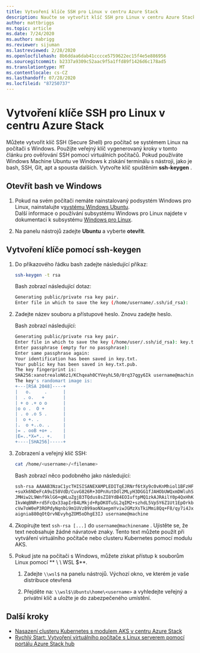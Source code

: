 ```yaml
---
title: Vytvoření klíče SSH pro Linux v centru Azure Stack
description: Naučte se vytvořit klíč SSH pro Linux v centru Azure Stack.
author: mattbriggs
ms.topic: article
ms.date: 7/24/2020
ms.author: mabrigg
ms.reviewer: sijuman
ms.lastreviewed: 2/28/2020
ms.openlocfilehash: 8b6ddaa6dab41cccce5759622ec15f4e5e886956
ms.sourcegitcommit: b2337a9309c52aac9f5a1ffd89f1426d6c178ad5
ms.translationtype: MT
ms.contentlocale: cs-CZ
ms.lasthandoff: 07/28/2020
ms.locfileid: "87250737"
---
```

# <a name="create-an-ssh-key-for-linux-on-azure-stack-hub"></a>Vytvoření klíče SSH pro Linux v centru Azure Stack

Můžete vytvořit klíč SSH (Secure Shell) pro počítač se systémem Linux na počítači s Windows. Použijte veřejný klíč vygenerovaný kroky v tomto článku pro ověřování SSH pomocí virtuálních počítačů. Pokud používáte Windows Machine Ubuntu ve Windows k získání terminálu s nástroji, jako je bash, SSH, Git, apt a spousta dalších. Vytvořte klíč spuštěním **ssh-keygen** .

## <a name="open-bash-on-windows"></a>Otevřít bash ve Windows

1. Pokud na svém počítači nemáte nainstalovaný podsystém Windows pro Linux, nainstalujte v[systému Windows Ubuntu](https://www.microsoft.com/en-us/p/ubuntu/9nblggh4msv6?activetab=pivot:overviewtab).  
    Další informace o používání subsystému Windows pro Linux najdete v dokumentaci k subsystému [Windows pro Linux](/windows/wsl/about).

2. Na panelu nástrojů zadejte **Ubuntu** a vyberte **otevřít**.

## <a name="create-a-key-with-ssh-keygen"></a>Vytvoření klíče pomocí ssh-keygen

1. Do příkazového řádku bash zadejte následující příkaz:

    ```bash  
    ssh-keygen -t rsa
    ```

    Bash zobrazí následující dotaz:

    ```bash
    Generating public/private rsa key pair.
    Enter file in which to save the key (/home/username/.ssh/id_rsa):
    ```

2. Zadejte název souboru a přístupové heslo. Znovu zadejte heslo.

    Bash zobrazí následující:

    ```bash
    Generating public/private rsa key pair.
    Enter file in which to save the key (/home/user/.ssh/id_rsa): key.txt
    Enter passphrase (empty for no passphrase):
    Enter same passphrase again:
    Your identification has been saved in key.txt.
    Your public key has been saved in key.txt.pub.
    The key fingerprint is:
    SHA256:xanotrealoN6z1/KChqeah0CYVeyhL50/0rq37qgy6Ik username@machine
    The key's randomart image is:
    +---[RSA 2048]----+
    |   o.     .      |
    |  . o.   +       |
    | + o .+ o o      |
    |o o .  O +       |
    | . o .o S .      |
    |  o +. .         |
    |.  o +..o. .     |
    |= . ooB +o+ .    |
    |E=..*X=*.. +.    |
    +----[SHA256]-----+
    ```

3. Zobrazení a veřejný klíč SSH:

    ```bash
    cat /home/<username>/<filename>
    ```

    Bash zobrazí něco podobného jako následující:

    ```bash
    ssh-rsa AAAAB3NzaC1ycTHISISANEXAMPLEDITqEJRNrf6tXy9c0vKnMhiol1BFzHFV3
    +suXk6NDeFcA9uI58VdD/CuvG826R+3OPnXutDdl2MLyH3DGG1fJAHObUWQxmDWluhSGb
    JMHiw2L9Wnf9klG6+qWLuZgjB3TQdus8sZI8YdB4EOIuftpMQ1zkAJRAilY0p4QxHhKbU
    IkvWqBNR+rd5FcQx33apIrB4LMkjd+RpDKOTuSL2qIM2+szhdL5Vp5Y6Z1Ut1EpOrkbg1
    cVw7oW0eP3ROPdyNqnbi9m1UVzB99aoNXaepmYviwJGMzXsTkiMmi8Qq+F8/qy7i4Jxl0
    aignia880qOtQrvNEvyhgZOM5oDhgE3IJ username@machine
    ```

4. Zkopírujte text `ssh-rsa [...]` do `username@machinename` . Ujistěte se, že text neobsahuje žádné návratové znaky. Tento text můžete použít při vytváření virtuálního počítače nebo clusteru Kubernetes pomocí modulu AKS.

5. Pokud jste na počítači s Windows, můžete získat přístup k souborům Linux pomocí ** \\ \\ WSL $**.

    1. Zadejte `\\wsl$` na panelu nástrojů. Výchozí okno, ve kterém je vaše distribuce otevřená

    2. Přejděte na: `\\wsl$\Ubuntu\home\<username>` a vyhledejte veřejný a privátní klíč a uložte je do zabezpečeného umístění.

## <a name="next-steps"></a>Další kroky

- [Nasazení clusteru Kubernetes s modulem AKS v centru Azure Stack](azure-stack-kubernetes-aks-engine-deploy-cluster.md)
- [Rychlý Start: Vytvoření virtuálního počítače s Linux serverem pomocí portálu Azure Stack hub](azure-stack-quick-linux-portal.md)
